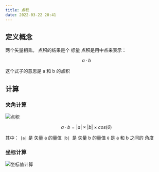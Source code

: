 ```yaml
---
title: 点积
date: 2022-03-22 20:41
---
```

## 定义概念
两个矢量相乘。
点积的结果是个 标量
点积是用中点来表示：
```math
a · b
```
这个式子的意思是 a 和 b 的点积
## 计算
### 夹角计算
![点积](./_image/2022-03-22/2022-03-22-20-45-19@2x.jpg?c=1)
```math
a · b = |a| × |b| × cos(θ)
```
其中：
``|a|`` 是 矢量 a 的量值
``|b| ``是 矢量 b 的量值
``θ`` 是 a 和 b 之间的 角度
### 坐标计算
![坐标值计算](./_image/2022-03-22/2022-03-22-20-49-13@2x.jpg?c=1)

